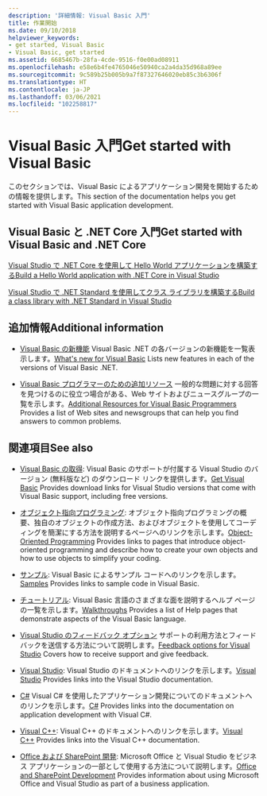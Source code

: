 ```yaml
---
description: '詳細情報: Visual Basic 入門'
title: 作業開始
ms.date: 09/10/2018
helpviewer_keywords:
- get started, Visual Basic
- Visual Basic, get started
ms.assetid: 6685467b-28fa-4cde-9516-f0e00ad08911
ms.openlocfilehash: e58e6b4fe4765046e50940ca2a4da35d968a89ee
ms.sourcegitcommit: 9c589b25b005b9a7f87327646020eb85c3b6306f
ms.translationtype: HT
ms.contentlocale: ja-JP
ms.lasthandoff: 03/06/2021
ms.locfileid: "102258817"
---
```

# <a name="get-started-with-visual-basic"></a><span data-ttu-id="21802-103">Visual Basic 入門</span><span class="sxs-lookup"><span data-stu-id="21802-103">Get started with Visual Basic</span></span>

<span data-ttu-id="21802-104">このセクションでは、Visual Basic によるアプリケーション開発を開始するための情報を提供します。</span><span class="sxs-lookup"><span data-stu-id="21802-104">This section of the documentation helps you get started with Visual Basic application development.</span></span>

## <a name="get-started-with-visual-basic-and-net-core"></a><span data-ttu-id="21802-105">Visual Basic と .NET Core 入門</span><span class="sxs-lookup"><span data-stu-id="21802-105">Get started with Visual Basic and .NET Core</span></span>

[<span data-ttu-id="21802-106">Visual Studio で .NET Core を使用して Hello World アプリケーションを構築する</span><span class="sxs-lookup"><span data-stu-id="21802-106">Build a Hello World application with .NET Core in Visual Studio</span></span>](../../core/tutorials/with-visual-studio.md)

[<span data-ttu-id="21802-107">Visual Studio で .NET Standard を使用してクラス ライブラリを構築する</span><span class="sxs-lookup"><span data-stu-id="21802-107">Build a class library with .NET Standard in Visual Studio</span></span>](../../core/tutorials/library-with-visual-studio.md)

## <a name="additional-information"></a><span data-ttu-id="21802-108">追加情報</span><span class="sxs-lookup"><span data-stu-id="21802-108">Additional information</span></span>

- <span data-ttu-id="21802-109">[Visual Basic の新機能](../whats-new/index.md) Visual Basic .NET の各バージョンの新機能を一覧表示します。</span><span class="sxs-lookup"><span data-stu-id="21802-109">[What's new for Visual Basic](../whats-new/index.md) Lists new features in each of the versions of Visual Basic .NET.</span></span>

- <span data-ttu-id="21802-110">[Visual Basic プログラマーのための追加リソース](additional-resources.md) 一般的な問題に対する回答を見つけるのに役立つ場合がある、Web サイトおよびニュースグループの一覧を示します。</span><span class="sxs-lookup"><span data-stu-id="21802-110">[Additional Resources for Visual Basic Programmers](additional-resources.md) Provides a list of Web sites and newsgroups that can help you find answers to common problems.</span></span>

## <a name="see-also"></a><span data-ttu-id="21802-111">関連項目</span><span class="sxs-lookup"><span data-stu-id="21802-111">See also</span></span>

- <span data-ttu-id="21802-112">[Visual Basic の取得](https://visualstudio.microsoft.com/downloads/?utm_medium=microsoft&utm_source=docs.microsoft.com&utm_campaign=inline+link&utm_content=download+vs2019): Visual Basic のサポートが付属する Visual Studio のバージョン (無料版など) のダウンロード リンクを提供します。</span><span class="sxs-lookup"><span data-stu-id="21802-112">[Get Visual Basic](https://visualstudio.microsoft.com/downloads/?utm_medium=microsoft&utm_source=docs.microsoft.com&utm_campaign=inline+link&utm_content=download+vs2019) Provides download links for Visual Studio versions that come with Visual Basic support, including free versions.</span></span>

- <span data-ttu-id="21802-113">[オブジェクト指向プログラミング](../programming-guide/concepts/object-oriented-programming.md): オブジェクト指向プログラミングの概要、独自のオブジェクトの作成方法、およびオブジェクトを使用してコーディングを簡潔にする方法を説明するページへのリンクを示します。</span><span class="sxs-lookup"><span data-stu-id="21802-113">[Object-Oriented Programming](../programming-guide/concepts/object-oriented-programming.md) Provides links to pages that introduce object-oriented programming and describe how to create your own objects and how to use objects to simplify your coding.</span></span>

- <span data-ttu-id="21802-114">[サンプル](https://github.com/dotnet/docs/tree/main/samples/snippets/visualbasic): Visual Basic によるサンプル コードへのリンクを示します。</span><span class="sxs-lookup"><span data-stu-id="21802-114">[Samples](https://github.com/dotnet/docs/tree/main/samples/snippets/visualbasic) Provides links to sample code in Visual Basic.</span></span>

- <span data-ttu-id="21802-115">[チュートリアル](../walkthroughs.md): Visual Basic 言語のさまざまな面を説明するヘルプ ページの一覧を示します。</span><span class="sxs-lookup"><span data-stu-id="21802-115">[Walkthroughs](../walkthroughs.md) Provides a list of Help pages that demonstrate aspects of the Visual Basic language.</span></span>

- <span data-ttu-id="21802-116">[Visual Studio のフィードバック オプション](/visualstudio/ide/feedback-options) サポートの利用方法とフィードバックを送信する方法について説明します。</span><span class="sxs-lookup"><span data-stu-id="21802-116">[Feedback options for Visual Studio](/visualstudio/ide/feedback-options) Covers how to receive support and give feedback.</span></span>

- <span data-ttu-id="21802-117">[Visual Studio](/visualstudio/): Visual Studio のドキュメントへのリンクを示します。</span><span class="sxs-lookup"><span data-stu-id="21802-117">[Visual Studio](/visualstudio/) Provides links into the Visual Studio documentation.</span></span>

- <span data-ttu-id="21802-118">[C#](../../csharp/index.yml) Visual C# を使用したアプリケーション開発についてのドキュメントへのリンクを示します。</span><span class="sxs-lookup"><span data-stu-id="21802-118">[C#](../../csharp/index.yml) Provides links into the documentation on application development with Visual C#.</span></span>

- <span data-ttu-id="21802-119">[Visual C++](/cpp/): Visual C++ のドキュメントへのリンクを示します。</span><span class="sxs-lookup"><span data-stu-id="21802-119">[Visual C++](/cpp/) Provides links into the Visual C++ documentation.</span></span>

- <span data-ttu-id="21802-120">[Office および SharePoint 開発](/visualstudio/vsto/office-and-sharepoint-development-in-visual-studio): Microsoft Office と Visual Studio をビジネス アプリケーションの一部として使用する方法について説明します。</span><span class="sxs-lookup"><span data-stu-id="21802-120">[Office and SharePoint Development](/visualstudio/vsto/office-and-sharepoint-development-in-visual-studio) Provides information about using Microsoft Office and Visual Studio as part of a business application.</span></span>
